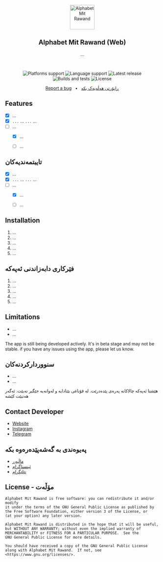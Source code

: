 <p align="center">
  <img src="./images/icon.png" alt="Alphabet Mit Rawand" width="80" height="80"/>
</p>

<h2 align="center"><b>Alphabet Mit Rawand (Web)</b></h2>
<p align="center">
 ...
<p><br>

<p align="center">
<!-- Platforms support -->
<img alt="Platforms support" src="https://img.shields.io/badge/platform-Android%20%7C%20IOS%20%7C%20Web-App">
<!-- Language support -->
<img alt="Language support" src="https://img.shields.io/github/languages/top/Alphabet-mit-Rawand/alphabet-mit-rawand?color=skyblue&logo=language%20support&logoColor=blue">
<!-- Latest release -->
<img src="https://img.shields.io/github/v/release/Alphabet-mit-Rawand/alphabet-mit-rawand?include_prereleases&amp;label=latest%20release" alt="Latest release">
<!-- Build and test -->
<img src="https://github.com/Alphabet-mit-Rawand/alphabet-mit-rawand/actions/workflows/build.yml/badge.svg" alt="Builds and tests">
<!-- License -->
<img src="https://img.shields.io/badge/License-GPLv3-blue.svg" alt="License">
</p>
<p align="center">
  <a href="https://github.com/Alphabet-mit-Rawand/alphabet-mit-rawand/issues">Report a bug</a> &nbsp; &#8226; &nbsp;
  <a href="https://github.com/Alphabet-mit-Rawand/alphabet-mit-rawand/issues">ڕاپۆرتی هەڵەیەک بکە</a>
</p>


## Features

- [x] ...
- [x] `...` ... `...` ...
- [ ] ...
    - [x] ...
    - [ ] ...


## تایبتمەندیەکان

- [x] ...
- [x] `...` ... `...` ...
- [ ] ...
    - [x] ...
    - [ ] ...


## Installation

<ol>
  <li>...</li>
  <li>...</li>
  <li>...</li>
  <li>...</li>
  <li>...</li>
</ol>


## فێرکاری دابەزاندنی ئەپەکە

<ol>
  <li>...</li>
  <li>...</li>
  <li>...</li>
  <li>...</li>
  <li>...</li>
</ol>


## Limitations

- ...
- ...

The app is still being developed actively. It's in beta stage and may not be stable. if you have any
issues using the app, please let us know.


## سنووردارکردنەکان

- ...
- ...

هێشتا ئەپەکە چالاکانە پەرەی پێدەدرێت. لە قۆناغی بێتادایە و لەوانەیە جێگیر نەبێت. ئەگەر هەتبێت
کێشە


## Contact Developer

- [Website](https://alphabet.r4wand.eu.org/)
- [Instagram](https://instagram.com/de.krd)
- [Telegram](https://t.me/de_krd)


## پەیوەندی بە گەشەپێدەرەوە بکە

- [ماڵپەڕ](https://alphabet.r4wand.eu.org/)
- [ئینستاگرام](https://instagram.com/de.krd)
- [تێلێگرام](https://t.me/de_krd)


## License - مۆڵەت

```
Alphabet Mit Rawand is free software: you can redistribute it and/or modify
it under the terms of the GNU General Public License as published by
the Free Software Foundation, either version 3 of the License, or
(at your option) any later version.

Alphabet Mit Rawand is distributed in the hope that it will be useful,
but WITHOUT ANY WARRANTY; without even the implied warranty of
MERCHANTABILITY or FITNESS FOR A PARTICULAR PURPOSE.  See the
GNU General Public License for more details.

You should have received a copy of the GNU General Public License
along with Alphabet Mit Rawand.  If not, see <https://www.gnu.org/licenses/>.
```
